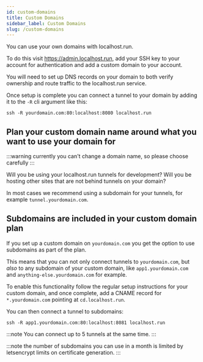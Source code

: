 ```yaml
---
id: custom-domains
title: Custom Domains
sidebar_label: Custom Domains
slug: /custom-domains
---
```


You can use your own domains with localhost.run.

To do this visit https://admin.localhost.run, add your SSH key to your account for authentication and add a custom domain to your account.

You will need to set up DNS records on your domain to both verify ownership and route traffic to the localhost.run service.

Once setup is complete you can connect a tunnel to your domain by adding it to the `-R` cli argument like this:
```
ssh -R yourdomain.com:80:localhost:8080 localhost.run
```

## Plan your custom domain name around what you want to use your domain for

:::warning
currently you can't change a domain name, so please choose carefully
:::

Will you be using your localhost.run tunnels for development? Will you be hosting other sites that are not behind tunnels on your domain?

In most cases we recommend using a subdomain for your tunnels, for example `tunnel.yourdomain.com`.

## Subdomains are included in your custom domain plan

If you set up a custom domain on `yourdomain.com` you get the option to use subdomains as part of the plan.

This means that you can not only connect tunnels to `yourdomain.com`, but *also* to any subdomain of your custom domain, like `app1.yourdomain.com` and `anything-else.yourdomain.com` for example.

To enable this functionality follow the regular setup instructions for your custom domain, and once complete, add a CNAME record for `*.yourdomain.com` pointing at `cd.localhost.run`.

You can then connect a tunnel to subdomains:
```
ssh -R app1.yourdomain.com:80:localhost:8081 localhost.run
```

:::note
You can connect up to 5 tunnels at the same time.
:::

:::note
the number of subdomains you can use in a month is limited by letsencrypt limits on certificate generation.
:::

